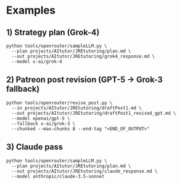 # Examples

## 1) Strategy plan (Grok-4)
```
python tools/openrouter/sampleLLM.py \
  --plan projects/AItutor/JREtutoring/plan.md \
  --out projects/AItutor/JREtutoring/grok4_response.md \
  --model x-ai/grok-4
```

## 2) Patreon post revision (GPT-5 → Grok-3 fallback)
```
python tools/openrouter/revise_post.py \
  --in projects/AItutor/JREtutoring/draftPost1.md \
  --out projects/AItutor/JREtutoring/draftPost1_revised_gpt.md \
  --model openai/gpt-5 \
  --fallback x-ai/grok-3 \
  --chunked --max-chunks 8 --end-tag "<END_OF_OUTPUT>"
```

## 3) Claude pass
```
python tools/openrouter/sampleLLM.py \
  --plan projects/AItutor/JREtutoring/plan.md \
  --out projects/AItutor/JREtutoring/claude_response.md \
  --model anthropic/claude-3.5-sonnet
```
